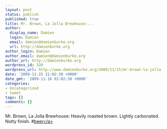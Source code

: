 ```yaml
---
layout: post
status: publish
published: true
title: Mr. Brown, La Jolla Brewhouse:...
author:
  display_name: Damien
  login: Damien
  email: damien@damienburke.org
  url: http://damienburke.org
author_login: Damien
author_email: damien@damienburke.org
author_url: http://damienburke.org
wordpress_id: 320
wordpress_url: http://www.damienburke.org/2009/11/15/mr-brown-la-jolla-brewhouse/
date: '2009-11-15 21:02:30 +0000'
date_gmt: '2009-11-16 02:02:30 +0000'
categories:
- Uncategorized
- tweet
tags: []
comments: []
---
```

<p>Mr. Brown, La Jolla Brewhouse: Heavily roasted brown. Lightly carbonated. Nutty finish. #<a href="http:&#47;&#47;search.twitter.com&#47;search?q=%23beer" class="aktt_hashtag">beer<&#47;a></p>
